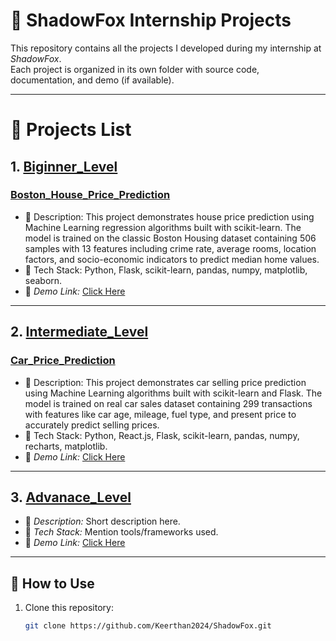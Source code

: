 # 🚀 ShadowFox Internship Projects

This repository contains all the projects I developed during my internship at *ShadowFox*.  
Each project is organized in its own folder with source code, documentation, and demo (if available).

---

# 📂 Projects List

## 1. [Biginner_Level](./Project1/)
### [Boston_House_Price_Prediction](./BostonHousePricePrediction/)
- 🔹 Description: This project demonstrates house price prediction using Machine Learning regression algorithms built with scikit-learn. The model is trained on the classic Boston Housing dataset containing 506 samples with 13 features including crime rate, average rooms, location factors, and socio-economic indicators to predict median home values.
- 🔹 Tech Stack: Python, Flask, scikit-learn, pandas, numpy, matplotlib, seaborn.
- 🔹 *Demo Link:* [Click Here]([https://your-demo-link.com](https://drive.google.com/file/d/1EHvcPh8NZq3ovtObyPjRer71lbKOLwYc/view?usp=sharing)) 

---

## 2. [Intermediate_Level](./Project2/)
### [Car_Price_Prediction](./CarPricePrediction/)
- 🔹 Description: This project demonstrates car selling price prediction using Machine Learning algorithms built with scikit-learn and Flask. The model is trained on real car sales dataset containing 299 transactions with features like car age, mileage, fuel type, and present price to accurately predict selling prices.
- 🔹 Tech Stack: Python, React.js, Flask, scikit-learn, pandas, numpy, recharts, matplotlib.
- 🔹 *Demo Link:* [Click Here]([https://your-demo-link.com](https://drive.google.com/file/d/1gy1FKyqdZ2WNVdK6wUS4w9kGO8acoThj/view?usp=sharing)) 

---

## 3. [Advanace_Level](./Project3/)
- 🔹 *Description:* Short description here.
- 🔹 *Tech Stack:* Mention tools/frameworks used.
- 🔹 *Demo Link:* [Click Here](https://your-webapp-link.com)

---

## 📖 How to Use
1. Clone this repository:
   ```bash
   git clone https://github.com/Keerthan2024/ShadowFox.git
   ```
   
